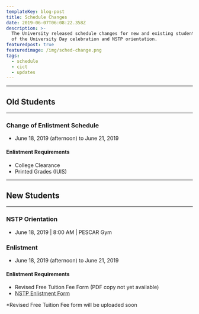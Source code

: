 ```yaml
---
templateKey: blog-post
title: Schedule Changes
date: 2019-06-07T06:08:22.358Z
description: >-
  The University released schedule changes for new and existing students because
  of the University Day celebration and NSTP orientation.
featuredpost: true
featuredimage: /img/sched-change.png
tags:
  - schedule
  - cict
  - updates
---
```

<hr />

## Old Students

<hr />

### Change of Enlistment Schedule
- June 18, 2019 (afternoon) to June 21, 2019

#### Enlistment Requirements
* College Clearance
* Printed Grades (IUIS)

<hr />

## New Students

<hr />

### NSTP Orientation
- June 18, 2019 | 8:00 AM | PESCAR Gym

### Enlistment
- June 18, 2019 (afternoon) to June 21, 2019

#### Enlistment Requirements

- Revised Free Tuition Fee Form (PDF copy not yet available)
- [NSTP Enlistment Form](https://github.com/wvsu-cict-code/cict-online/raw/master/src/downloads/nstp_component_enlistment_form.pdf)


*Revised Free Tuition Fee form will be uploaded soon
